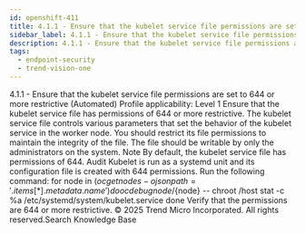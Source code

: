 ```yaml
---
id: openshift-411
title: 4.1.1 - Ensure that the kubelet service file permissions are set to 644 or more restrictive (Automated)
sidebar_label: 4.1.1 - Ensure that the kubelet service file permissions are set to 644 or more restrictive (Automated)
description: 4.1.1 - Ensure that the kubelet service file permissions are set to 644 or more restrictive (Automated)
tags:
  - endpoint-security
  - trend-vision-one
---
```


 4.1.1 - Ensure that the kubelet service file permissions are set to 644 or more restrictive (Automated) Profile applicability: Level 1 Ensure that the kubelet service file has permissions of 644 or more restrictive. The kubelet service file controls various parameters that set the behavior of the kubelet service in the worker node. You should restrict its file permissions to maintain the integrity of the file. The file should be writable by only the administrators on the system. Note By default, the kubelet service file has permissions of 644. Audit Kubelet is run as a systemd unit and its configuration file is created with 644 permissions. Run the following command: for node in $(oc get nodes -o jsonpath='{.items[*].metadata.name}') do oc debug node/${node} -- chroot /host stat -c %a /etc/systemd/system/kubelet.service done Verify that the permissions are 644 or more restrictive. © 2025 Trend Micro Incorporated. All rights reserved.Search Knowledge Base
